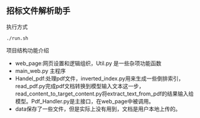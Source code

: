 ## 招标文件解析助手

执行方式

```
./run.sh
```

项目结构功能介绍

* web_page:网页设置和逻辑组织，Util.py 是一些杂项功能函数
* main_web.py 主程序
* Handel_pdf:处理pdf文件，inverted_index.py用来生成一些倒排索引，read_pdf.py完成pdf文档转换到模型输入文本这一步，read_content_to_target_content.py将extract_text_from_pdf的结果输入给模型。Pdf_Handler.py是主接口，在web_page中被调用。
* data保存了一些文件，但是实际上没有用到，文档是用户本地上传的。
